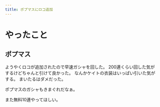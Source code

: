 ```yaml
---
title: ポプマスにロコ追加
---
```


# やったこと

## ポプマス

ようやくロコが追加されたので早速ガシャを回した。
200連くらい回した気がするけどちゃんと引けて良かった。
なんかケイトの衣装はいっぱい引いた気がする。
まいたるはダメだった。

ポプマスのガシャもきまぐれだなぁ。

また無料10連やってほしい。
